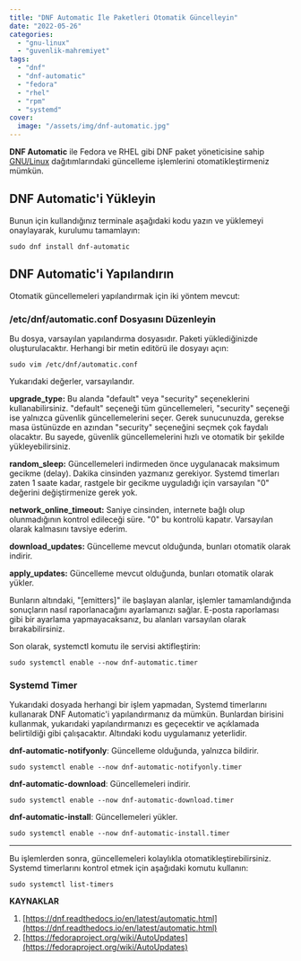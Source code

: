 ```yaml
---
title: "DNF Automatic İle Paketleri Otomatik Güncelleyin"
date: "2022-05-26"
categories: 
  - "gnu-linux"
  - "guvenlik-mahremiyet"
tags: 
  - "dnf"
  - "dnf-automatic"
  - "fedora"
  - "rhel"
  - "rpm"
  - "systemd"
cover:
  image: "/assets/img/dnf-automatic.jpg"
---
```


**DNF Automatic** ile Fedora ve RHEL gibi DNF paket yöneticisine sahip [GNU/Linux](https://furuy.com/categories/gnu-linux/) dağıtımlarındaki güncelleme işlemlerini otomatikleştirmeniz mümkün.

## DNF Automatic'i Yükleyin

Bunun için kullandığınız terminale aşağıdaki kodu yazın ve yüklemeyi onaylayarak, kurulumu tamamlayın:

```
sudo dnf install dnf-automatic
```

## DNF Automatic'i Yapılandırın

Otomatik güncellemeleri yapılandırmak için iki yöntem mevcut:

### /etc/dnf/automatic.conf Dosyasını Düzenleyin

Bu dosya, varsayılan yapılandırma dosyasıdır. Paketi yüklediğinizde oluşturulacaktır. Herhangi bir metin editörü ile dosyayı açın:

```
sudo vim /etc/dnf/automatic.conf
```


Yukarıdaki değerler, varsayılandır.

**upgrade\_type:** Bu alanda "default" veya "security" seçeneklerini kullanabilirsiniz. "default" seçeneği tüm güncellemeleri, "security" seçeneği ise yalnızca güvenlik güncellemelerini seçer. Gerek sunucunuzda, gerekse masa üstünüzde en azından "security" seçeneğini seçmek çok faydalı olacaktır. Bu sayede, güvenlik güncellemelerini hızlı ve otomatik bir şekilde yükleyebilirsiniz.

**random\_sleep:** Güncellemeleri indirmeden önce uygulanacak maksimum gecikme (delay). Dakika cinsinden yazmanız gerekiyor. Systemd timerları zaten 1 saate kadar, rastgele bir gecikme uyguladığı için varsayılan "0" değerini değiştirmenize gerek yok.

**network\_online\_timeout:** Saniye cinsinden, internete bağlı olup olunmadığının kontrol edileceği süre. "0" bu kontrolü kapatır. Varsayılan olarak kalmasını tavsiye ederim.

**download\_updates:** Güncelleme mevcut olduğunda, bunları otomatik olarak indirir.

**apply\_updates:** Güncelleme mevcut olduğunda, bunları otomatik olarak yükler.

Bunların altındaki, "\[emitters\]" ile başlayan alanlar, işlemler tamamlandığında sonuçların nasıl raporlanacağını ayarlamanızı sağlar. E-posta raporlaması gibi bir ayarlama yapmayacaksanız, bu alanları varsayılan olarak bırakabilirsiniz.

Son olarak, systemctl komutu ile servisi aktifleştirin:

```
sudo systemctl enable --now dnf-automatic.timer
```

### Systemd Timer

Yukarıdaki dosyada herhangi bir işlem yapmadan, Systemd timerlarını kullanarak DNF Automatic'i yapılandırmanız da mümkün. Bunlardan birisini kullanmak, yukarıdaki yapılandırmanızı es geçecektir ve açıklamada belirtildiği gibi çalışacaktır. Altındaki kodu uygulamanız yeterlidir.

**dnf-automatic-notifyonly**: Güncelleme olduğunda, yalnızca bildirir.

```
sudo systemctl enable --now dnf-automatic-notifyonly.timer
```

**dnf-automatic-download**: Güncellemeleri indirir.

```
sudo systemctl enable --now dnf-automatic-download.timer
```

**dnf-automatic-install**: Güncellemeleri yükler.

```
sudo systemctl enable --now dnf-automatic-install.timer
```

* * *

Bu işlemlerden sonra, güncellemeleri kolaylıkla otomatikleştirebilirsiniz. Systemd timerlarını kontrol etmek için aşağıdaki komutu kullanın:

```
sudo systemctl list-timers
```

**KAYNAKLAR**

1. [https://dnf.readthedocs.io/en/latest/automatic.html](https://dnf.readthedocs.io/en/latest/automatic.html)
2. [https://fedoraproject.org/wiki/AutoUpdates](https://fedoraproject.org/wiki/AutoUpdates)
